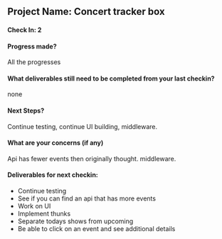 ## Project Name: Concert tracker box

#### Check In: 2

#### Progress made?

All the progresses

#### What deliverables still need to be completed from your last checkin?

none

#### Next Steps?

Continue testing, continue UI building, middleware.

#### What are your concerns (if any)

Api has fewer events then originally thought. middleware.

#### Deliverables for next checkin:

* Continue testing
* See if you can find an api that has more events
* Work on UI
* Implement thunks
* Separate todays shows from upcoming
* Be able to click on an event and see additional details
